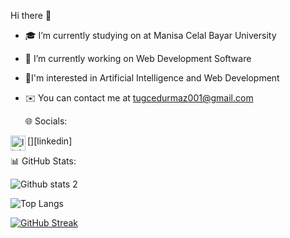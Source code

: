  Hi there 👋

- 🎓 I’m currently studying on at Manisa Celal Bayar University
- 🔭 I’m currently working on Web Development Software
- 🔭I'm interested in Artificial Intelligence and Web Development
- ✉️ You can contact me at tugcedurmaz001@gmail.com




  🌐 Socials:

[<img align="left" alt="linkedin | LinkedIn" width="24px" src="https://www.linkedin.com/in/tu%C4%9F%C3%A7e-durmaz/" />][linkedin]





📊 GitHub Stats:









![Github stats 2](https://github-readme-stats.vercel.app/api?username=Tugce-Durmaz&show_icons=true&theme=radical)









![Top Langs](https://github-readme-stats.vercel.app/api/top-langs/?username=Tugce-Durmaz&layout=compact)








[![GitHub Streak](https://streak-stats.demolab.com/?user=Tugce-Durmaz1&theme=dark)](https://git.io/streak-stats)
